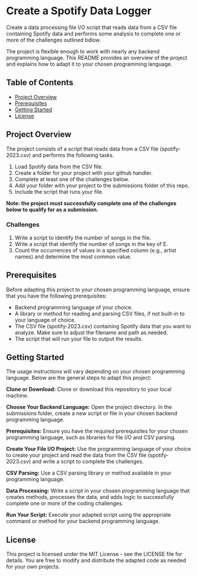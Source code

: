 # Create a Spotify Data Logger 

Create a data processing file I/O script that reads data from a CSV file containing Spotify data and performs some analysis to complete one or more of the challenges outlined bdlow. 

The project is flexible enough to work with nearly any backend programming language. This README provides an overview of the project and explains how to adapt it to your chosen programming language.

## Table of Contents
- [Project Overview](#overview)
- [Prerequisites](#prerequisites)
- [Getting Started](#getting-started)
- [License](#license)

<h2 id="overview">Project Overview</h2>
The project consists of a script that reads data from a CSV file (spotify-2023.csv) and performs the following tasks.

1. Load Spotify data from the CSV file.
2. Create a folder for your project with your github handler. 
3. Complete at least one of the challenges below.
4. Add your folder with your project to the submissions folder of this repo.
5. Include the script that runs your file.

**Note: the project must successfully complete one of the challenges below to qualify for as a submission.**

### Challenges
1. Write a script to identify the number of songs in the file.
2. Write a script that identify the number of songs in the key of E.
3. Count the occurrences of values in a specified column (e.g., artist names) and determine the most common value.

<h2 id="prerequisites">Prerequisites</h2>
Before adapting this project to your chosen programming language, ensure that you have the following prerequisites:

- Backend programming language of your choice.
- A library or method for reading and parsing CSV files, if not built-in to your language of choice.
- The CSV file (spotify-2023.csv) containing Spotify data that you want to analyze. Make sure to adjust the filename and path as needed.
- The script that will run your file to output the results.

<h2 id="getting-started">Getting Started</h2>
The usage instructions will vary depending on your chosen programming language. Below are the general steps to adapt this project:

**Clone or Download:** Clone or download this repository to your local machine.

**Choose Your Backend Language:** Open the project directory. In the submissions folder, create a new script or file in your chosen backend programming language.

**Prerequisites:** Ensure you have the required prerequisites for your chosen programming language, such as libraries for file I/O and CSV parsing.

**Create Your File I/O Project:** Use the programming language of your choice to create your project and read the data from the CSV file (spotify-2023.csv) and write a script to complete the challenges.

**CSV Parsing:** Use a CSV parsing library or method available in your programming language.

**Data Processing:** Write a script in your chosen programming language that creates methods, processes the data, and adds logic to successfully complete one or more of the coding challenges. 

**Run Your Script:** Execute your adapted script using the appropriate command or method for your backend programming language.

<h2 id="license">License</h2>
This project is licensed under the MIT License - see the LICENSE file for details. You are free to modify and distribute the adapted code as needed for your own projects.
